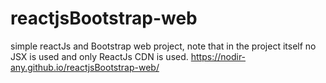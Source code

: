 # reactjsBootstrap-web
simple reactJs and Bootstrap web project, note that in the project itself no JSX is used and only ReactJs CDN is used.
https://nodir-any.github.io/reactjsBootstrap-web/
